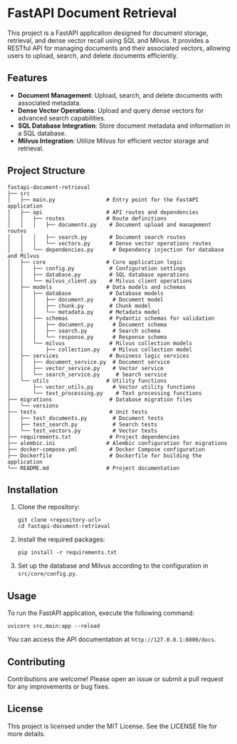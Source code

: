 # FastAPI Document Retrieval

This project is a FastAPI application designed for document storage, retrieval, and dense vector recall using SQL and Milvus. It provides a RESTful API for managing documents and their associated vectors, allowing users to upload, search, and delete documents efficiently.

## Features

- **Document Management**: Upload, search, and delete documents with associated metadata.
- **Dense Vector Operations**: Upload and query dense vectors for advanced search capabilities.
- **SQL Database Integration**: Store document metadata and information in a SQL database.
- **Milvus Integration**: Utilize Milvus for efficient vector storage and retrieval.

## Project Structure

```
fastapi-document-retrieval
├── src
│   ├── main.py                # Entry point for the FastAPI application
│   ├── api                    # API routes and dependencies
│   │   ├── routes             # Route definitions
│   │   │   ├── documents.py    # Document upload and management routes
│   │   │   ├── search.py       # Document search routes
│   │   │   └── vectors.py      # Dense vector operations routes
│   │   └── dependencies.py      # Dependency injection for database and Milvus
│   ├── core                   # Core application logic
│   │   ├── config.py           # Configuration settings
│   │   ├── database.py         # SQL database operations
│   │   └── milvus_client.py    # Milvus client operations
│   ├── models                 # Data models and schemas
│   │   ├── database            # Database models
│   │   │   ├── document.py      # Document model
│   │   │   ├── chunk.py        # Chunk model
│   │   │   └── metadata.py     # Metadata model
│   │   ├── schemas             # Pydantic schemas for validation
│   │   │   ├── document.py      # Document schema
│   │   │   ├── search.py        # Search schema
│   │   │   └── response.py      # Response schema
│   │   └── milvus              # Milvus collection models
│   │       ├── collection.py    # Milvus collection model
│   ├── services                # Business logic services
│   │   ├── document_service.py  # Document service
│   │   ├── vector_service.py    # Vector service
│   │   └── search_service.py     # Search service
│   └── utils                  # Utility functions
│       ├── vector_utils.py      # Vector utility functions
│       └── text_processing.py    # Text processing functions
├── migrations                  # Database migration files
│   └── versions
├── tests                       # Unit tests
│   ├── test_documents.py        # Document tests
│   ├── test_search.py           # Search tests
│   └── test_vectors.py          # Vector tests
├── requirements.txt            # Project dependencies
├── alembic.ini                # Alembic configuration for migrations
├── docker-compose.yml          # Docker Compose configuration
├── Dockerfile                  # Dockerfile for building the application
└── README.md                  # Project documentation
```

## Installation

1. Clone the repository:
   ```
   git clone <repository-url>
   cd fastapi-document-retrieval
   ```

2. Install the required packages:
   ```
   pip install -r requirements.txt
   ```

3. Set up the database and Milvus according to the configuration in `src/core/config.py`.

## Usage

To run the FastAPI application, execute the following command:

```
uvicorn src.main:app --reload
```

You can access the API documentation at `http://127.0.0.1:8000/docs`.

## Contributing

Contributions are welcome! Please open an issue or submit a pull request for any improvements or bug fixes.

## License

This project is licensed under the MIT License. See the LICENSE file for more details.